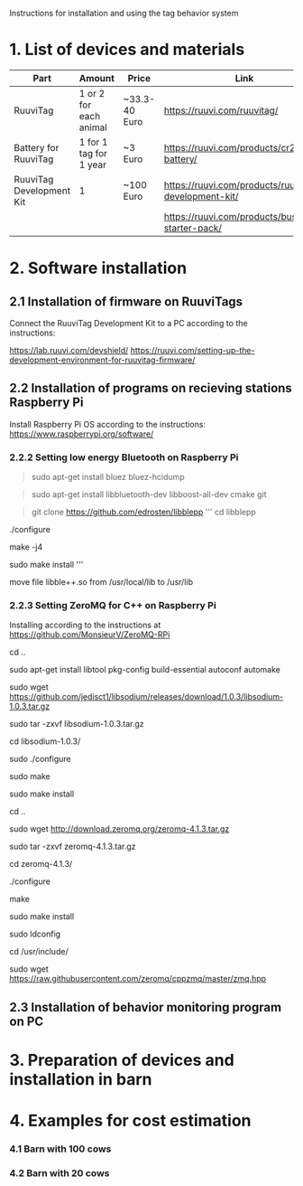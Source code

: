 Instructions for installation and using the tag behavior system

# 1. List of devices and materials
|Part|Amount|Price|Link|
|----|------|-----|----|
|RuuviTag| 1 or 2 for each animal | ~33.3-40 Euro |https://ruuvi.com/ruuvitag/|
|Battery for RuuviTag| 1 for 1 tag for 1 year | ~3 Euro |https://ruuvi.com/products/cr2477t-battery/|
|RuuviTag Development Kit| 1 | ~100 Euro |https://ruuvi.com/products/ruuvitag-development-kit/|
||||https://ruuvi.com/products/business-starter-pack/|

# 2. Software installation
## 2.1 Installation of firmware on RuuviTags
Connect the RuuviTag Development Kit to a PC according to the instructions:

https://lab.ruuvi.com/devshield/
https://ruuvi.com/setting-up-the-development-environment-for-ruuvitag-firmware/


## 2.2 Installation of programs on recieving stations Raspberry Pi
Install Raspberry Pi OS according to the instructions:
https://www.raspberrypi.org/software/


### 2.2.2 Setting low energy Bluetooth on Raspberry Pi

> sudo apt-get install bluez bluez-hcidump

> sudo apt-get install libbluetooth-dev libboost-all-dev cmake git

> git clone https://github.com/edrosten/libblepp
'''
cd libblepp

./configure

make -j4

sudo make install
'''

move file libble++.so from /usr/local/lib to /usr/lib

### 2.2.3 Setting ZeroMQ for C++ on Raspberry Pi
Installing according to the instructions at https://github.com/MonsieurV/ZeroMQ-RPi

cd ..

sudo apt-get install libtool pkg-config build-essential autoconf automake

sudo wget https://github.com/jedisct1/libsodium/releases/download/1.0.3/libsodium-1.0.3.tar.gz

sudo tar -zxvf libsodium-1.0.3.tar.gz

cd libsodium-1.0.3/

sudo ./configure

sudo make

sudo make install

cd ..

sudo wget http://download.zeromq.org/zeromq-4.1.3.tar.gz

sudo tar -zxvf zeromq-4.1.3.tar.gz

cd zeromq-4.1.3/

./configure

make

sudo make install

sudo ldconfig

cd /usr/include/

sudo wget https://raw.githubusercontent.com/zeromq/cppzmq/master/zmq.hpp



## 2.3 Installation of behavior monitoring program on PC

# 3. Preparation of devices and installation in barn

# 4. Examples for cost estimation

### 4.1 Barn with 100 cows

### 4.2 Barn with 20 cows
